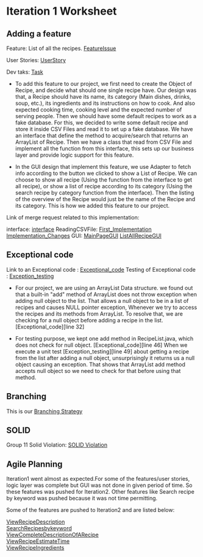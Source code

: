 Iteration 1 Worksheet
=====================

Adding a feature
-----------------

Feature: List of all the recipes. [FeatureIssue](https://code.cs.umanitoba.ca/winter-2022-a02/group-10/irecipe/-/issues/1)

User Stories: [UserStory](https://code.cs.umanitoba.ca/winter-2022-a02/group-10/irecipe/-/issues/9)

Dev taks: [Task](https://code.cs.umanitoba.ca/winter-2022-a02/group-10/irecipe/-/issues/23)

- To add this feature to our project, we first need to create the Object of Recipe, and decide what should one single recipe have. Our design was that, a Recipe should have its name, its category (Main dishes, drinks, soup, etc.), its ingredients and its instructions on how to cook. And also expected cooking time, cooking level and the expected number of serving people. Then we should have some default recipes to work as a fake database. For this, we decided to write some default recipe and store it inside CSV Files and read it to set up a fake database. We have an interface that define the method to acquire/search that returns an ArrayList of Recipe. Then we have a class that read from CSV File and implement all the function from this interface, this sets up our business layer and provide logic support for this feature.

- In the GUI design that implement this feature, we use Adapter to fetch info according to the button we clicked to show a List of Recipe. We can choose to show all recipe (Using the function from the interface to get all recipe), or show a list of recipe according to its category (Using the search recipe by category function from the interface). Then the listing of the overview of the Recipe would just be the name of the Recipe and its category. This is how we added this feature to our project.

Link of merge request related to this implementation: 

interface: [interface](https://code.cs.umanitoba.ca/winter-2022-a02/group-10/irecipe/-/merge_requests/2)
ReadingCSVFile: [First_Implementation](https://code.cs.umanitoba.ca/winter-2022-a02/group-10/irecipe/-/merge_requests/3) 
[Implementation_Changes](https://code.cs.umanitoba.ca/winter-2022-a02/group-10/irecipe/-/merge_requests/4)
GUI: [MainPageGUI](https://code.cs.umanitoba.ca/winter-2022-a02/group-10/irecipe/-/merge_requests/7) 
[ListAllRecipeGUI](https://code.cs.umanitoba.ca/winter-2022-a02/group-10/irecipe/-/merge_requests/8)

Exceptional code
----------------

Link to an Exceptional code : [Exceptional_code](https://code.cs.umanitoba.ca/winter-2022-a02/group-10/irecipe/-/blob/main/app/src/main/java/comp3350/iRecipe/Persistence/RecipeList.java)
Testing of Exceptional code : [Exception_testing](https://code.cs.umanitoba.ca/winter-2022-a02/group-10/irecipe/-/blob/main/app/src/test/java/comp3350/iRecipe/RecipeListUnitTest.java)

- For our project, we are using an ArrayList Data structure. we found out that a built-in "add" method of ArrayList does not throw exception when adding null object to the list. That allows a null object to be in a list of recipes and causes NULL pointer exception, Whenever we try to access the recipes and its methods from ArrayList. To resolve that, we are checking for a null object before adding a recipe in the list. [Exceptional_code][line 32]

- For testing purpose, we kept one add method in RecipeList.java, which does not check for null object. [Exceptional_code][line 46]
When we execute a unit test [Exception_testing][line 49] about getting a recipe from the list after adding a null object, unsurprisingly it returns us a null object causing an exception. That shows that ArrayList add method accepts null object so we need to check for that before using that method.





Branching
----------

This is our [Branching Strategy](BranchingStrategy.md)

SOLID
-----

Group 11 Solid Violation: [SOLID Violation](https://code.cs.umanitoba.ca/winter-2022-a02/group-11/3350-project-group11/-/issues/20)

Agile Planning
--------------

Iteration1 went almost as expected.For some of the features/user stories, logic layer was complete but GUI was not done in given period of time. So these features was pushed for Iteration2. Other features like Search recipe by keyword was pushed because it was not time permitting.<br />

Some of the features are pushed to Iteration2 and are listed below:<br />

[ViewRecipeDescription](https://code.cs.umanitoba.ca/winter-2022-a02/group-10/irecipe/-/issues/7)<br />
[SearchRecipesbykeyword](https://code.cs.umanitoba.ca/winter-2022-a02/group-10/irecipe/-/issues/3) <br />
[ViewCompleteDescriptionOfARecipe](https://code.cs.umanitoba.ca/winter-2022-a02/group-10/irecipe/-/issues/22) <br />
[ViewRecipeEstimateTime](https://code.cs.umanitoba.ca/winter-2022-a02/group-10/irecipe/-/issues/8) <br />
[ViewRecipeIngredients](https://code.cs.umanitoba.ca/winter-2022-a02/group-10/irecipe/-/issues/10) <br />







